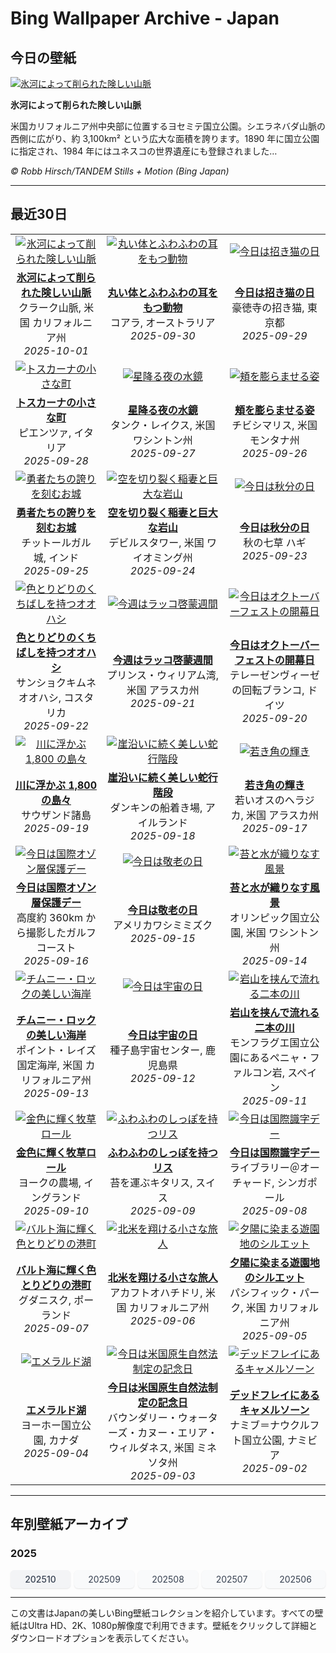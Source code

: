 # Bing Wallpaper Archive - Japan

## 今日の壁紙

[![氷河によって削られた険しい山脈](https://www.bing.com/th?id=OHR.YosemiteClark_JA-JP6457719277_UHD.jpg&pid=hp&w=2560)](https://bing.codexun.com/jp/detail/20251001)

**氷河によって削られた険しい山脈**

米国カリフォルニア州中央部に位置するヨセミテ国立公園。シエラネバダ山脈の西側に広がり、約 3,100km² という広大な面積を誇ります。1890 年に国立公園に指定され、1984 年にはユネスコの世界遺産にも登録されました…

*© Robb Hirsch/TANDEM Stills + Motion (Bing Japan)*

---

## 最近30日

| | | |
|:---:|:---:|:---:|
| [![氷河によって削られた険しい山脈](https://www.bing.com/th?id=OHR.YosemiteClark_JA-JP6457719277_UHD.jpg&pid=hp&w=2560)](https://bing.codexun.com/jp/detail/20251001) | [![丸い体とふわふわの耳をもつ動物](https://www.bing.com/th?id=OHR.EucalyptusKoala_JA-JP6385601679_UHD.jpg&pid=hp&w=2560)](https://bing.codexun.com/jp/detail/20250930) | [![今日は招き猫の日](https://www.bing.com/th?id=OHR.ManekiNeko_JA-JP6063646197_UHD.jpg&pid=hp&w=2560)](https://bing.codexun.com/jp/detail/20250929) | 
| **[氷河によって削られた険しい山脈](https://bing.codexun.com/jp/detail/20251001)**<br>クラーク山脈, 米国 カリフォルニア州<br>*2025-10-01* | **[丸い体とふわふわの耳をもつ動物](https://bing.codexun.com/jp/detail/20250930)**<br>コアラ, オーストラリア<br>*2025-09-30* | **[今日は招き猫の日](https://bing.codexun.com/jp/detail/20250929)**<br>豪徳寺の招き猫, 東京都<br>*2025-09-29* | 
| [![トスカーナの小さな町](https://www.bing.com/th?id=OHR.PienzaItaly_JA-JP1964382138_UHD.jpg&pid=hp&w=2560)](https://bing.codexun.com/jp/detail/20250928) | [![星降る夜の水鏡](https://www.bing.com/th?id=OHR.TankLakes_JA-JP1667519475_UHD.jpg&pid=hp&w=2560)](https://bing.codexun.com/jp/detail/20250927) | [![頬を膨らませる姿](https://www.bing.com/th?id=OHR.AutumnChipmunk_JA-JP1455684810_UHD.jpg&pid=hp&w=2560)](https://bing.codexun.com/jp/detail/20250926) | 
| **[トスカーナの小さな町](https://bing.codexun.com/jp/detail/20250928)**<br>ピエンツァ, イタリア<br>*2025-09-28* | **[星降る夜の水鏡](https://bing.codexun.com/jp/detail/20250927)**<br>タンク・レイクス, 米国 ワシントン州<br>*2025-09-27* | **[頬を膨らませる姿](https://bing.codexun.com/jp/detail/20250926)**<br>チビシマリス, 米国 モンタナ州<br>*2025-09-26* | 
| [![勇者たちの誇りを刻むお城](https://www.bing.com/th?id=OHR.FortChittorgarh_JA-JP1975287268_UHD.jpg&pid=hp&w=2560)](https://bing.codexun.com/jp/detail/20250925) | [![空を切り裂く稲妻と巨大な岩山](https://www.bing.com/th?id=OHR.BearLodge_JA-JP0426816004_UHD.jpg&pid=hp&w=2560)](https://bing.codexun.com/jp/detail/20250924) | [![今日は秋分の日](https://www.bing.com/th?id=OHR.AutumnEquinox2025_JA-JP9152081751_UHD.jpg&pid=hp&w=2560)](https://bing.codexun.com/jp/detail/20250923) | 
| **[勇者たちの誇りを刻むお城](https://bing.codexun.com/jp/detail/20250925)**<br>チットールガル城, インド<br>*2025-09-25* | **[空を切り裂く稲妻と巨大な岩山](https://bing.codexun.com/jp/detail/20250924)**<br>デビルスタワー, 米国 ワイオミング州<br>*2025-09-24* | **[今日は秋分の日](https://bing.codexun.com/jp/detail/20250923)**<br>秋の七草 ハギ<br>*2025-09-23* | 
| [![色とりどりのくちばしを持つオオハシ](https://www.bing.com/th?id=OHR.ToucanForest_JA-JP8804759807_UHD.jpg&pid=hp&w=2560)](https://bing.codexun.com/jp/detail/20250922) | [![今週はラッコ啓蒙週間](https://www.bing.com/th?id=OHR.IceOtters_JA-JP8317371641_UHD.jpg&pid=hp&w=2560)](https://bing.codexun.com/jp/detail/20250921) | [![今日はオクトーバーフェストの開幕日](https://www.bing.com/th?id=OHR.OktoberfestSwing_JA-JP7932270954_UHD.jpg&pid=hp&w=2560)](https://bing.codexun.com/jp/detail/20250920) | 
| **[色とりどりのくちばしを持つオオハシ](https://bing.codexun.com/jp/detail/20250922)**<br>サンショクキムネオオハシ, コスタリカ<br>*2025-09-22* | **[今週はラッコ啓蒙週間](https://bing.codexun.com/jp/detail/20250921)**<br>プリンス・ウィリアム湾, 米国 アラスカ州<br>*2025-09-21* | **[今日はオクトーバーフェストの開幕日](https://bing.codexun.com/jp/detail/20250920)**<br>テレーゼンヴィーゼの回転ブランコ, ドイツ<br>*2025-09-20* | 
| [![川に浮かぶ 1,800 の島々](https://www.bing.com/th?id=OHR.ThousandIslands_JA-JP7633482914_UHD.jpg&pid=hp&w=2560)](https://bing.codexun.com/jp/detail/20250919) | [![崖沿いに続く美しい蛇行階段](https://www.bing.com/th?id=OHR.DunquinIreland_JA-JP7345541610_UHD.jpg&pid=hp&w=2560)](https://bing.codexun.com/jp/detail/20250918) | [![若き角の輝き](https://www.bing.com/th?id=OHR.YoungMoose_JA-JP2388659996_UHD.jpg&pid=hp&w=2560)](https://bing.codexun.com/jp/detail/20250917) | 
| **[川に浮かぶ 1,800 の島々](https://bing.codexun.com/jp/detail/20250919)**<br>サウザンド諸島<br>*2025-09-19* | **[崖沿いに続く美しい蛇行階段](https://bing.codexun.com/jp/detail/20250918)**<br>ダンキンの船着き場, アイルランド<br>*2025-09-18* | **[若き角の輝き](https://bing.codexun.com/jp/detail/20250917)**<br>若いオスのヘラジカ, 米国 アラスカ州<br>*2025-09-17* | 
| [![今日は国際オゾン層保護デー](https://www.bing.com/th?id=OHR.OzoneEarth_JA-JP1432094253_UHD.jpg&pid=hp&w=2560)](https://bing.codexun.com/jp/detail/20250916) | [![今日は敬老の日](https://www.bing.com/th?id=OHR.AgedDay2025_JA-JP9424136979_UHD.jpg&pid=hp&w=2560)](https://bing.codexun.com/jp/detail/20250915) | [![苔と水が織りなす風景](https://www.bing.com/th?id=OHR.HohWaterfall_JA-JP8707934931_UHD.jpg&pid=hp&w=2560)](https://bing.codexun.com/jp/detail/20250914) | 
| **[今日は国際オゾン層保護デー](https://bing.codexun.com/jp/detail/20250916)**<br>高度約 360km から撮影したガルフコースト<br>*2025-09-16* | **[今日は敬老の日](https://bing.codexun.com/jp/detail/20250915)**<br>アメリカワシミミズク<br>*2025-09-15* | **[苔と水が織りなす風景](https://bing.codexun.com/jp/detail/20250914)**<br>オリンピック国立公園, 米国 ワシントン州<br>*2025-09-14* | 
| [![チムニー・ロックの美しい海岸](https://www.bing.com/th?id=OHR.PointReyesSeashore_JA-JP7685899201_UHD.jpg&pid=hp&w=2560)](https://bing.codexun.com/jp/detail/20250913) | [![今日は宇宙の日](https://www.bing.com/th?id=OHR.SpaceDay2025_JA-JP8112086826_UHD.jpg&pid=hp&w=2560)](https://bing.codexun.com/jp/detail/20250912) | [![岩山を挟んで流れる二本の川](https://www.bing.com/th?id=OHR.ExtremaduraJamon_JA-JP6016561282_UHD.jpg&pid=hp&w=2560)](https://bing.codexun.com/jp/detail/20250911) | 
| **[チムニー・ロックの美しい海岸](https://bing.codexun.com/jp/detail/20250913)**<br>ポイント・レイズ国定海岸, 米国 カリフォルニア州<br>*2025-09-13* | **[今日は宇宙の日](https://bing.codexun.com/jp/detail/20250912)**<br>種子島宇宙センター, 鹿児島県<br>*2025-09-12* | **[岩山を挟んで流れる二本の川](https://bing.codexun.com/jp/detail/20250911)**<br>モンフラグエ国立公園にあるペニャ・ファルコン岩, スペイン<br>*2025-09-11* | 
| [![金色に輝く牧草ロール](https://www.bing.com/th?id=OHR.YorkshireHay_JA-JP4491584308_UHD.jpg&pid=hp&w=2560)](https://bing.codexun.com/jp/detail/20250910) | [![ふわふわのしっぽを持つリス](https://www.bing.com/th?id=OHR.SwissSquirrel_JA-JP3789357030_UHD.jpg&pid=hp&w=2560)](https://bing.codexun.com/jp/detail/20250909) | [![今日は国際識字デー](https://www.bing.com/th?id=OHR.OrchardLibrary_JA-JP1251489199_UHD.jpg&pid=hp&w=2560)](https://bing.codexun.com/jp/detail/20250908) | 
| **[金色に輝く牧草ロール](https://bing.codexun.com/jp/detail/20250910)**<br>ヨークの農場, イングランド<br>*2025-09-10* | **[ふわふわのしっぽを持つリス](https://bing.codexun.com/jp/detail/20250909)**<br>苔を運ぶキタリス, スイス<br>*2025-09-09* | **[今日は国際識字デー](https://bing.codexun.com/jp/detail/20250908)**<br>ライブラリー＠オーチャード, シンガポール<br>*2025-09-08* | 
| [![バルト海に輝く色とりどりの港町](https://www.bing.com/th?id=OHR.BlueGdansk_JA-JP0907344323_UHD.jpg&pid=hp&w=2560)](https://bing.codexun.com/jp/detail/20250907) | [![北米を翔ける小さな旅人](https://www.bing.com/th?id=OHR.RufousHummer_JA-JP7090993703_UHD.jpg&pid=hp&w=2560)](https://bing.codexun.com/jp/detail/20250906) | [![夕陽に染まる遊園地のシルエット](https://www.bing.com/th?id=OHR.SunsetPier_JA-JP6277978338_UHD.jpg&pid=hp&w=2560)](https://bing.codexun.com/jp/detail/20250905) | 
| **[バルト海に輝く色とりどりの港町](https://bing.codexun.com/jp/detail/20250907)**<br>グダニスク, ポーランド<br>*2025-09-07* | **[北米を翔ける小さな旅人](https://bing.codexun.com/jp/detail/20250906)**<br>アカフトオハチドリ, 米国 カリフォルニア州<br>*2025-09-06* | **[夕陽に染まる遊園地のシルエット](https://bing.codexun.com/jp/detail/20250905)**<br>パシフィック・パーク, 米国 カリフォルニア州<br>*2025-09-05* | 
| [![エメラルド湖](https://www.bing.com/th?id=OHR.YohoNP_JA-JP5965096200_UHD.jpg&pid=hp&w=2560)](https://bing.codexun.com/jp/detail/20250904) | [![今日は米国原生自然法制定の記念日](https://www.bing.com/th?id=OHR.MinnesotaWaters_JA-JP5876109313_UHD.jpg&pid=hp&w=2560)](https://bing.codexun.com/jp/detail/20250903) | [![デッドフレイにあるキャメルソーン](https://www.bing.com/th?id=OHR.DeadvleiTrees_JA-JP5847596989_UHD.jpg&pid=hp&w=2560)](https://bing.codexun.com/jp/detail/20250902) | 
| **[エメラルド湖](https://bing.codexun.com/jp/detail/20250904)**<br>ヨーホー国立公園, カナダ<br>*2025-09-04* | **[今日は米国原生自然法制定の記念日](https://bing.codexun.com/jp/detail/20250903)**<br>バウンダリー・ウォーターズ・カヌー・エリア・ウィルダネス, 米国 ミネソタ州<br>*2025-09-03* | **[デッドフレイにあるキャメルソーン](https://bing.codexun.com/jp/detail/20250902)**<br>ナミブ＝ナウクルフト国立公園, ナミビア<br>*2025-09-02* | 


---

## 年別壁紙アーカイブ

### 2025
<div style="display: grid; grid-template-columns: repeat(auto-fit, minmax(80px, 1fr)); gap: 6px; margin: 12px 0;">
<a href="https://bing.codexun.com/jp/archive/202510" style="padding: 6px 12px; font-size: 14px; border-radius: 6px; box-shadow: 0 1px 2px rgba(0,0,0,0.1); background-color: #f3f4f6; color: #374151; text-decoration: none; text-align: center; transition: background-color 0.2s ease; font-weight: 500;">202510</a>
<a href="https://bing.codexun.com/jp/archive/202509" style="padding: 6px 12px; font-size: 14px; border-radius: 6px; box-shadow: 0 1px 2px rgba(0,0,0,0.1); background-color: #f9fafb; color: #374151; text-decoration: none; text-align: center; transition: background-color 0.2s ease;">202509</a>
<a href="https://bing.codexun.com/jp/archive/202508" style="padding: 6px 12px; font-size: 14px; border-radius: 6px; box-shadow: 0 1px 2px rgba(0,0,0,0.1); background-color: #f9fafb; color: #374151; text-decoration: none; text-align: center; transition: background-color 0.2s ease;">202508</a>
<a href="https://bing.codexun.com/jp/archive/202507" style="padding: 6px 12px; font-size: 14px; border-radius: 6px; box-shadow: 0 1px 2px rgba(0,0,0,0.1); background-color: #f9fafb; color: #374151; text-decoration: none; text-align: center; transition: background-color 0.2s ease;">202507</a>
<a href="https://bing.codexun.com/jp/archive/202506" style="padding: 6px 12px; font-size: 14px; border-radius: 6px; box-shadow: 0 1px 2px rgba(0,0,0,0.1); background-color: #f9fafb; color: #374151; text-decoration: none; text-align: center; transition: background-color 0.2s ease;">202506</a>
</div>



---

この文書はJapanの美しいBing壁紙コレクションを紹介しています。すべての壁紙はUltra HD、2K、1080p解像度で利用できます。壁紙をクリックして詳細とダウンロードオプションを表示してください。
